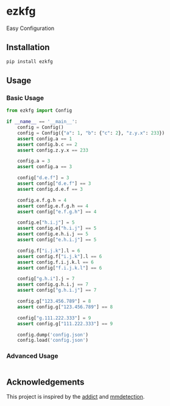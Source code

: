 # ezkfg

Easy Configuration

## Installation

```bash
pip install ezkfg
```

## Usage

### Basic Usage

```python
from ezkfg import Config

if __name__ == '__main__':
    config = Config()
    config = Config({"a": 1, "b": {"c": 2}, "z.y.x": 233})
    assert config.a == 1
    assert config.b.c == 2
    assert config.z.y.x == 233

    config.a = 3
    assert config.a == 3

    config["d.e.f"] = 3
    assert config["d.e.f"] == 3
    assert config.d.e.f == 3

    config.e.f.g.h = 4
    assert config.e.f.g.h == 4
    assert config["e.f.g.h"] == 4

    config.e["h.i.j"] = 5
    assert config.e["h.i.j"] == 5
    assert config.e.h.i.j == 5
    assert config["e.h.i.j"] == 5

    config.f["i.j.k"].l = 6
    assert config.f["i.j.k"].l == 6
    assert config.f.i.j.k.l == 6
    assert config["f.i.j.k.l"] == 6

    config["g.h.i"].j = 7
    assert config.g.h.i.j == 7
    assert config["g.h.i.j"] == 7

    config.g["123.456.789"] = 8
    assert config.g["123.456.789"] == 8

    config["g.111.222.333"] = 9
    assert config.g["111.222.333"] == 9

    config.dump('config.json')
    config.load('config.json')
```

### Advanced Usage

```python

```

## Acknowledgements

This project is inspired by the [addict](https://github.com/mewwts/addict) and [mmdetection](https://github.com/open-mmlab/mmdetection).
